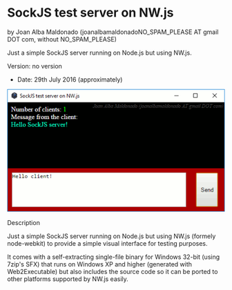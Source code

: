 SockJS test server on NW.js 
============================ 
by Joan Alba Maldonado (joanalbamaldonadoNO_SPAM_PLEASE AT gmail DOT com, without NO_SPAM_PLEASE)

Just a simple SockJS server running on Node.js but using NW.js.

Version: no version 
- Date: 29th July 2016 (approximately)


![ScreenShot](screenshot.gif)


Description

Just a simple SockJS server running on Node.js but using NW.js (formely node-webkit) to provide a simple visual interface for testing purposes.

It comes with a self-extracting single-file binary for Windows 32-bit (using 7zip's SFX) that runs on Windows XP and higher (generated with Web2Executable) but also includes the source code so it can be ported to other platforms supported by NW.js easily.